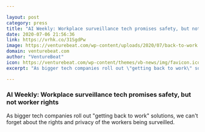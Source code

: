 ```yaml
---

layout: post
category: press
title: "AI Weekly: Workplace surveillance tech promises safety, but not worker rights"
date: 2020-07-06 21:56:36
link: https://vrhk.co/31SgdPw
image: https://venturebeat.com/wp-content/uploads/2020/07/back-to-work.jpg?w=1200&strip=all
domain: venturebeat.com
author: "VentureBeat"
icon: https://venturebeat.com/wp-content/themes/vb-news/img/favicon.ico
excerpt: "As bigger tech companies roll out \"getting back to work\" solutions, we can't forget about the rights and privacy of the workers being surveilled."

---
```


### AI Weekly: Workplace surveillance tech promises safety, but not worker rights

As bigger tech companies roll out "getting back to work" solutions, we can't forget about the rights and privacy of the workers being surveilled.